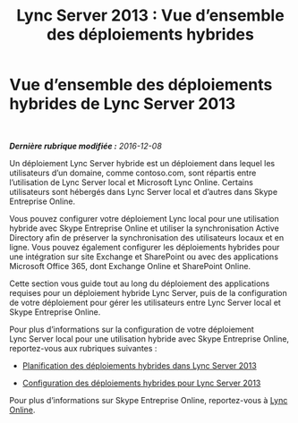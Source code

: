 ﻿---
title: 'Lync Server 2013 : Vue d’ensemble des déploiements hybrides'
TOCTitle: Vue d’ensemble des déploiements hybrides
ms:assetid: f6610f2f-c804-4f36-81fc-7aa3297bb4a2
ms:mtpsurl: https://technet.microsoft.com/fr-fr/library/JJ205386(v=OCS.15)
ms:contentKeyID: 49299383
ms.date: 06/01/2017
mtps_version: v=OCS.15
ms.translationtype: HT
---

# Vue d’ensemble des déploiements hybrides de Lync Server 2013

 

_**Dernière rubrique modifiée :** 2016-12-08_

Un déploiement Lync Server hybride est un déploiement dans lequel les utilisateurs d’un domaine, comme contoso.com, sont répartis entre l’utilisation de Lync Server local et Microsoft Lync Online. Certains utilisateurs sont hébergés dans Lync Server local et d’autres dans Skype Entreprise Online.

Vous pouvez configurer votre déploiement Lync local pour une utilisation hybride avec Skype Entreprise Online et utiliser la synchronisation Active Directory afin de préserver la synchronisation des utilisateurs locaux et en ligne. Vous pouvez également configurer les déploiements hybrides pour une intégration sur site Exchange et SharePoint ou avec des applications Microsoft Office 365, dont Exchange Online et SharePoint Online.

Cette section vous guide tout au long du déploiement des applications requises pour un déploiement hybride Lync Server, puis de la configuration de votre déploiement pour gérer les utilisateurs entre Lync Server local et Skype Entreprise Online.

Pour plus d’informations sur la configuration de votre déploiement Lync Server local pour une utilisation hybride avec Skype Entreprise Online, reportez-vous aux rubriques suivantes :

  - [Planification des déploiements hybrides dans Lync Server 2013](https://technet.microsoft.com/fr-fr/library/jj205406\(v=ocs.15\))

  - [Configuration des déploiements hybrides pour Lync Server 2013](lync-server-2013-configuring-hybrid-deployments.md)

Pour plus d’informations sur Skype Entreprise Online, reportez-vous à [Lync Online](http://go.microsoft.com/fwlink/p/?linkid=282396).

